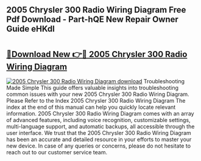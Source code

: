 ## 2005 Chrysler 300 Radio Wiring Diagram Free Pdf Download - Part-hQE New Repair Owner Guide eHKdl

# <h2><a href="http://dfkyfa.blite.top/?on=2005+Chrysler+300+Radio+Wiring+Diagram">🔗Download New 👉🔴 2005 Chrysler 300 Radio Wiring Diagram</a></h2>

[![2005 Chrysler 300 Radio Wiring Diagram download](https://i.imgur.com/lujVjoI.png)](http://dfkyfa.blite.top/?on=2005+Chrysler+300+Radio+Wiring+Diagram)
Troubleshooting Made Simple This guide offers valuable insights into troubleshooting common issues with your new 2005 Chrysler 300 Radio Wiring Diagram. Please Refer to the Index 2005 Chrysler 300 Radio Wiring Diagram The index at the end of this manual can help you quickly locate relevant information. 2005 Chrysler 300 Radio Wiring Diagram comes with an array of advanced features, including voice recognition, customizable settings, multi-language support, and automatic backups, all accessible through the user interface. We trust that the 2005 Chrysler 300 Radio Wiring Diagram has been an accurate and detailed resource in your efforts to master your new device. In case of any queries or concerns, please do not hesitate to reach out to our customer service team.
